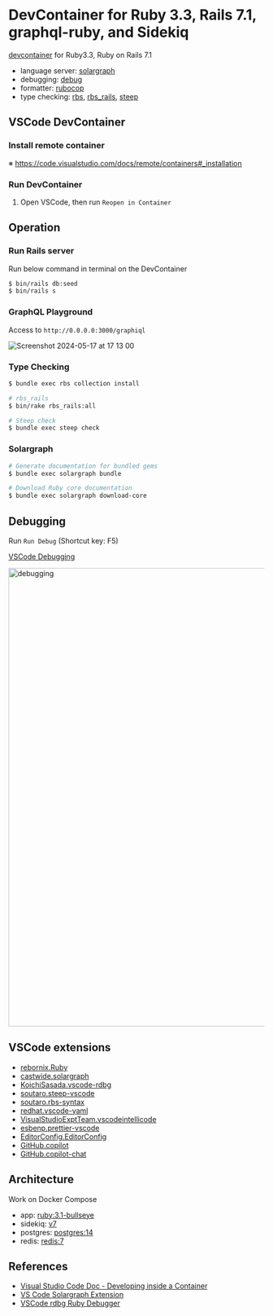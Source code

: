 # DevContainer for Ruby 3.3, Rails 7.1, graphql-ruby, and Sidekiq

[devcontainer](https://code.visualstudio.com/docs/remote/containers) for Ruby3.3, Ruby on Rails 7.1

- language server: [solargraph](https://github.com/castwide/solargraph)
- debugging: [debug](https://github.com/ruby/debug)
- formatter: [rubocop](https://github.com/rubocop/rubocop)
- type checking: [rbs](https://github.com/ruby/rbs), [rbs_rails](https://github.com/pocke/rbs_rails), [steep](https://github.com/soutaro/steep)

## VSCode DevContainer

### Install remote container

※ https://code.visualstudio.com/docs/remote/containers#_installation

### Run DevContainer

1. Open VSCode, then run `Reopen in Container`

## Operation

### Run Rails server

Run below command in terminal on the DevContainer

```bash
$ bin/rails db:seed
$ bin/rails s
```

### GraphQL Playground

Access to `http://0.0.0.0:3000/graphiql`

![Screenshot 2024-05-17 at 17 13 00](https://github.com/samuraikun/graphql-ruby-hands-on/assets/7115171/20f07552-a33f-4753-a626-f64ff56148d6)

### Type Checking

```bash
$ bundle exec rbs collection install

# rbs_rails
$ bin/rake rbs_rails:all

# Steep check
$ bundle exec steep check
```

### Solargraph

```bash
# Generate documentation for bundled gems
$ bundle exec solargraph bundle

# Download Ruby core documentation
$ bundle exec solargraph download-core
```

## Debugging

Run `Run Debug` (Shortcut key: F5)

[VSCode Debugging](https://code.visualstudio.com/docs/editor/debugging)

<img width="900" alt="debugging" src="https://user-images.githubusercontent.com/1701108/189269013-1c9c8e8e-f6df-4cc1-b695-4fc9130d85a2.png">

## VSCode extensions

- [rebornix.Ruby](https://marketplace.visualstudio.com/items?itemName=rebornix.Ruby)
- [castwide.solargraph](https://marketplace.visualstudio.com/items?itemName=castwide.solargraph)
- [KoichiSasada.vscode-rdbg](https://marketplace.visualstudio.com/items?itemName=KoichiSasada.vscode-rdbg)
- [soutaro.steep-vscode](https://github.com/soutaro/steep-vscode)
- [soutaro.rbs-syntax](https://marketplace.visualstudio.com/items?itemName=soutaro.rbs-syntax)
- [redhat.vscode-yaml](https://marketplace.visualstudio.com/items?itemName=redhat.vscode-yaml)
- [VisualStudioExptTeam.vscodeintellicode](https://marketplace.visualstudio.com/items?itemName=VisualStudioExptTeam.vscodeintellicode)
- [esbenp.prettier-vscode](https://marketplace.visualstudio.com/items?itemName=esbenp.prettier-vscode)
- [EditorConfig.EditorConfig](https://marketplace.visualstudio.com/items?itemName=EditorConfig.EditorConfig)
- [GitHub.copilot](https://marketplace.visualstudio.com/items?itemName=GitHub.copilot)
- [GitHub.copilot-chat](https://marketplace.visualstudio.com/items?itemName=GitHub.copilot-chat)

## Architecture

Work on Docker Compose

- app: [ruby:3.1-bullseye](https://hub.docker.com/_/ruby)
- sidekiq: [v7](https://github.com/sidekiq/sidekiq)
- postgres: [postgres:14](https://hub.docker.com/_/postgres)
- redis: [redis:7](https://hub.docker.com/_/redis)

## References

- [Visual Studio Code Doc - Developing inside a Container](https://code.visualstudio.com/docs/remote/containers)
- [VS Code Solargraph Extension](https://github.com/castwide/vscode-solargraph)
- [VSCode rdbg Ruby Debugger](https://marketplace.visualstudio.com/items?itemName=KoichiSasada.vscode-rdbg)
